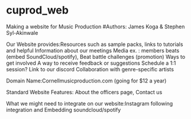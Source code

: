 # cuprod_web
Making a website for Music Production
#Authors: James Koga & Stephen Syl-Akinwale

Our Website provides:Resources such as sample packs, links to tutorials and helpful Information about our meetings
Media ex. : members beats (embed SoundCloud/spotify), Beat battle challenges (promotion)
Ways to get involved
A way to receive feedback or suggestions
Schedule a 1:1 session?
Link to our discord
Collaboration with genre-specific artists

Domain Name:Cornellmusicproduction.com (going for $12 a year)

Standard Website Features: About the officers page, Contact us

What we might need to integrate on our website:Instagram following integration and Embedding soundcloud/spotify
